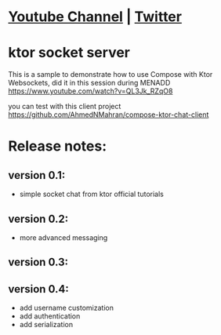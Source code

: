 # [Youtube Channel](https://youtube.com/AhmedNMahran) | [Twitter](https://twitter.com/AhmedNMahran)
# ktor socket server
This is a sample to demonstrate how to use Compose with Ktor Websockets, did it in this session during MENADD https://www.youtube.com/watch?v=QL3Jk_RZqO8

you can test with this client project https://github.com/AhmedNMahran/compose-ktor-chat-client

# Release notes:
## version 0.1:
- simple socket chat from ktor official tutorials


## version 0.2:
- more advanced messaging

## version 0.3:

## version 0.4:
- add username customization
- add authentication
- add serialization
